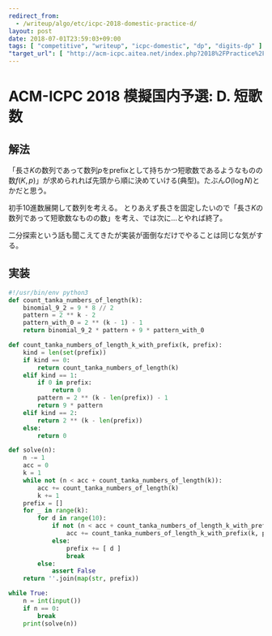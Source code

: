 ```yaml
---
redirect_from:
  - /writeup/algo/etc/icpc-2018-domestic-practice-d/
layout: post
date: 2018-07-01T23:59:03+09:00
tags: [ "competitive", "writeup", "icpc-domestic", "dp", "digits-dp" ]
"target_url": [ "http://acm-icpc.aitea.net/index.php?2018%2FPractice%2F%E6%A8%A1%E6%93%AC%E5%9B%BD%E5%86%85%E4%BA%88%E9%81%B8%2F%E5%95%8F%E9%A1%8C%E6%96%87%E3%81%A8%E3%83%87%E3%83%BC%E3%82%BF%E3%82%BB%E3%83%83%E3%83%88" ]
---
```


# ACM-ICPC 2018 模擬国内予選: D. 短歌数

## 解法

「長さ$K$の数列であって数列$p$をprefixとして持ちかつ短歌数であるようなものの数$f(K, p)$」が求められれば先頭から順に決めていける(典型)。たぶん$O(\log N)$とかだと思う。

初手$10$進数展開して数列を考える。
とりあえず長さを固定したいので「長さ$K$の数列であって短歌数なものの数」を考え、では次に$\dots$とやれば終了。

二分探索という話も聞こえてきたが実装が面倒なだけでやることは同じな気がする。

## 実装

``` python
#!/usr/bin/env python3
def count_tanka_numbers_of_length(k):
    binomial_9_2 = 9 * 8 // 2
    pattern = 2 ** k - 2
    pattern_with_0 = 2 ** (k - 1) - 1
    return binomial_9_2 * pattern + 9 * pattern_with_0

def count_tanka_numbers_of_length_k_with_prefix(k, prefix):
    kind = len(set(prefix)) 
    if kind == 0:
        return count_tanka_numbers_of_length(k)
    elif kind == 1:
        if 0 in prefix:
            return 0
        pattern = 2 ** (k - len(prefix)) - 1
        return 9 * pattern
    elif kind == 2:
        return 2 ** (k - len(prefix))
    else:
        return 0

def solve(n):
    n -= 1
    acc = 0
    k = 1
    while not (n < acc + count_tanka_numbers_of_length(k)):
        acc += count_tanka_numbers_of_length(k)
        k += 1
    prefix = []
    for _ in range(k):
        for d in range(10):
            if not (n < acc + count_tanka_numbers_of_length_k_with_prefix(k, prefix + [ d ])):
                acc += count_tanka_numbers_of_length_k_with_prefix(k, prefix + [ d ])
            else:
                prefix += [ d ]
                break
        else:
            assert False
    return ''.join(map(str, prefix))

while True:
    n = int(input())
    if n == 0:
        break
    print(solve(n))
```
